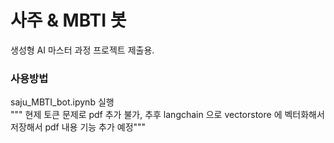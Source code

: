 # 사주 & MBTI 봇
생성형 AI 마스터 과정 프로젝트 제출용.

### 사용방법
saju_MBTI_bot.ipynb 실행    
""" 현제 토큰 문제로 pdf 추가 불가, 추후 langchain 으로 vectorstore 에 벡터화해서 저장해서 pdf 내용 기능 추가 예정"""
